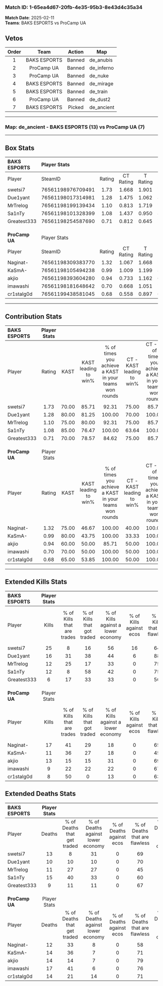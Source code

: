 ### Match ID: 1-65ea4d67-20fb-4e35-95b3-8e43d4c35a34  
**Match Date**: 2025-02-11  
**Teams**: BAKS ESPORTS vs ProCamp UA  

## Vetos  

| Order | Team | Action | Map |
| :---: | :--: | :----: | --- |
| 1 | BAKS ESPORTS | Banned | de_anubis |
| 2 | ProCamp UA | Banned | de_inferno |
| 3 | ProCamp UA | Banned | de_nuke |
| 4 | BAKS ESPORTS | Banned | de_mirage |
| 5 | BAKS ESPORTS | Banned | de_train |
| 6 | ProCamp UA | Banned | de_dust2 |
| 7 | BAKS ESPORTS | Picked | de_ancient |

---  

### **Map**: de_ancient - BAKS ESPORTS (13) vs ProCamp UA (7)  
---  

## Box Stats  

| **BAKS ESPORTS** | Player Stats      |        |           |          |       |       |       |         |        |      |     |
| :- | :- | :-: | :-: | :-: | :-: | :-: | :-: | :-: | :-: | :-: | :-: |
| Player           | SteamID           | Rating | CT Rating | T Rating | KAST  |  ADR  | Kills | Assists | Deaths | K/D  | HS% |
| swetsi7          | 76561198976709491 |  1.73  |   1.668   |  1.901   | 70.00 | 128.4 |  25   |    3    |   13   | 1.92 | 52  |
| Due1yant         | 76561198017314981 |  1.28  |   1.475   |  1.062   | 80.00 | 62.7  |  16   |    2    |   10   | 1.60 | 62  |
| MrTrelog         | 76561198199139434 |  1.10  |   0.813   |  1.719   | 75.00 | 73.8  |  12   |    5    |   11   | 1.09 | 75  |
| Sa1nTy           | 76561198101328399 |  1.08  |   1.437   |  0.950   | 85.00 | 81.3  |  12   |    4    |   15   | 0.80 | 66  |
| Greatest333      | 76561198254587690 |  0.71  |   0.812   |  0.645   | 70.00 | 36.9  |   6   |    1    |   9    | 0.67 | 100 |
|                  |                   |        |           |          |       |       |       |         |        |      |     |
|                  |                   |        |           |          |       |       |       |         |        |      |     |
|                  |                   |        |           |          |       |       |       |         |        |      |     |
| **ProCamp UA**   | Player Stats      |        |           |          |       |       |       |         |        |      |     |
| Player           | SteamID           | Rating | CT Rating | T Rating | KAST  |  ADR  | Kills | Assists | Deaths | K/D  | HS% |
| Naginat-         | 76561198309383770 |  1.32  |   1.067   |  1.668   | 75.00 | 89.0  |  17   |    2    |   12   | 1.42 | 64  |
| KaSmA-           | 76561198105494238 |  0.99  |   1.009   |  1.199   | 80.00 | 69.4  |  11   |    4    |   14   | 0.79 | 45  |
| akjio            | 76561198393604280 |  0.94  |   0.733   |  1.162   | 60.00 | 73.1  |  13   |    3    |   14   | 0.93 | 61  |
| imawashi         | 76561198181648642 |  0.70  |   0.668   |  1.051   | 70.00 | 50.2  |   9   |    6    |   17   | 0.53 | 44  |
| cr1stalg0d       | 76561199438581045 |  0.68  |   0.558   |  0.897   | 65.00 | 45.4  |   8   |    5    |   14   | 0.57 | 50  |
---  

## Contribution Stats  

| **BAKS ESPORTS** | Player Stats |       |                      |                                                        |                           |                                                             |                          |                                                            |
| :- | :-: | :-: | :-: | :-: | :-: | :-: | :-: | :-: |
| Player           |    Rating    | KAST  | KAST leading to win% | % of times you achieve a KAST in your teams won rounds | CT - KAST leading to win% | CT - % of times you achieve a KAST in your teams won rounds | T - KAST leading to win% | T - % of times you achieve a KAST in your teams won rounds |
| swetsi7          |     1.73     | 70.00 |        85.71         |                         92.31                          |           75.00           |                            85.71                            |          100.00          |                           100.00                           |
| Due1yant         |     1.28     | 80.00 |        81.25         |                         100.00                         |           70.00           |                           100.00                            |          100.00          |                           100.00                           |
| MrTrelog         |     1.10     | 75.00 |        80.00         |                         92.31                          |           75.00           |                            85.71                            |          85.71           |                           100.00                           |
| Sa1nTy           |     1.08     | 85.00 |        76.47         |                         100.00                         |           63.64           |                           100.00                            |          100.00          |                           100.00                           |
| Greatest333      |     0.71     | 70.00 |        78.57         |                         84.62                          |           75.00           |                            85.71                            |          83.33           |                           83.33                            |
|                  |              |       |                      |                                                        |                           |                                                             |                          |                                                            |
|                  |              |       |                      |                                                        |                           |                                                             |                          |                                                            |
|                  |              |       |                      |                                                        |                           |                                                             |                          |                                                            |
| **ProCamp UA**   | Player Stats |       |                      |                                                        |                           |                                                             |                          |                                                            |
| Player           |    Rating    | KAST  | KAST leading to win% | % of times you achieve a KAST in your teams won rounds | CT - KAST leading to win% | CT - % of times you achieve a KAST in your teams won rounds | T - KAST leading to win% | T - % of times you achieve a KAST in your teams won rounds |
| Naginat-         |     1.32     | 75.00 |        46.67         |                         100.00                         |           40.00           |                           100.00                            |          50.00           |                           100.00                           |
| KaSmA-           |     0.99     | 80.00 |        43.75         |                         100.00                         |           33.33           |                           100.00                            |          50.00           |                           100.00                           |
| akjio            |     0.94     | 60.00 |        50.00         |                         85.71                          |           50.00           |                           100.00                            |          50.00           |                           80.00                            |
| imawashi         |     0.70     | 70.00 |        50.00         |                         100.00                         |           50.00           |                           100.00                            |          50.00           |                           100.00                           |
| cr1stalg0d       |     0.68     | 65.00 |        53.85         |                         100.00                         |           50.00           |                           100.00                            |          55.56           |                           100.00                           |
---  

## Extended Kills Stats  

| **BAKS ESPORTS** | Player Stats |                            |                            |                                    |                         |                              |                                 |                                       |                    |           |
| :- | :-: | :-: | :-: | :-: | :-: | :-: | :-: | :-: | :-: | :-: |
| Player           |    Kills     | % of Kills that are trades | % of Kills that got traded | % of Kills against a lower economy | % of Kills against ecos | % of Kills that are flawless | % of Kills that are close duels | % of Kills that are assisted by flash | Pistol Round Kills | AWP Kills |
| swetsi7          |      25      |             8              |             16             |                 56                 |           16            |              64              |                8                |                   4                   |         6          |     0     |
| Due1yant         |      16      |             31             |             38             |                 44                 |            6            |              88              |                0                |                   0                   |         0          |     1     |
| MrTrelog         |      12      |             25             |             17             |                 33                 |            0            |              75              |                8                |                   0                   |         0          |     5     |
| Sa1nTy           |      12      |             8              |             58             |                 42                 |            0            |              75              |                0                |                   0                   |         0          |     0     |
| Greatest333      |      6       |             17             |             33             |                 33                 |            0            |              50              |                0                |                  33                   |         0          |     1     |
|                  |              |                            |                            |                                    |                         |                              |                                 |                                       |                    |           |
|                  |              |                            |                            |                                    |                         |                              |                                 |                                       |                    |           |
|                  |              |                            |                            |                                    |                         |                              |                                 |                                       |                    |           |
| **ProCamp UA**   | Player Stats |                            |                            |                                    |                         |                              |                                 |                                       |                    |           |
| Player           |    Kills     | % of Kills that are trades | % of Kills that got traded | % of Kills against a lower economy | % of Kills against ecos | % of Kills that are flawless | % of Kills that are close duels | % of Kills that are assisted by flash | Pistol Round Kills | AWP Kills |
| Naginat-         |      17      |             41             |             29             |                 18                 |            0            |              65              |                0                |                   6                   |         0          |     2     |
| KaSmA-           |      11      |             36             |             27             |                 18                 |            0            |              45              |               18                |                   0                   |         4          |     3     |
| akjio            |      13      |             15             |             15             |                 31                 |            0            |              69              |                8                |                  15                   |         0          |     2     |
| imawashi         |      9       |             22             |             22             |                 22                 |            0            |              67              |               11                |                   0                   |         0          |     0     |
| cr1stalg0d       |      8       |             50             |             0              |                 13                 |            0            |              63              |                0                |                   0                   |         0          |     0     |
## Extended Deaths Stats  

| **BAKS ESPORTS** | Player Stats |                             |                                   |                          |                               |                            |                           |               |
| :- | :-: | :-: | :-: | :-: | :-: | :-: | :-: | :-: |
| Player           |    Deaths    | % of Deaths that get traded | % of Deaths against lower economy | % of Deaths against ecos | % of Deaths that are flawless | % of Deaths that are close | % of Deaths while blinded | Deaths to AWP |
| swetsi7          |      13      |              8              |                31                 |            0             |              69               |             0              |             0             |       2       |
| Due1yant         |      10      |             10              |                10                 |            0             |              70               |             10             |            10             |       0       |
| MrTrelog         |      11      |             27              |                27                 |            0             |              45               |             18             |             9             |       0       |
| Sa1nTy           |      15      |             40              |                33                 |            0             |              60               |             7              |             0             |       1       |
| Greatest333      |      9       |             11              |                11                 |            0             |              67               |             0              |            11             |       1       |
|                  |              |                             |                                   |                          |                               |                            |                           |               |
|                  |              |                             |                                   |                          |                               |                            |                           |               |
|                  |              |                             |                                   |                          |                               |                            |                           |               |
| **ProCamp UA**   | Player Stats |                             |                                   |                          |                               |                            |                           |               |
| Player           |    Deaths    | % of Deaths that get traded | % of Deaths against lower economy | % of Deaths against ecos | % of Deaths that are flawless | % of Deaths that are close | % of Deaths while blinded | Deaths to AWP |
| Naginat-         |      12      |             33              |                 8                 |            0             |              58               |             17             |             0             |       1       |
| KaSmA-           |      14      |             36              |                 7                 |            0             |              71               |             7              |             0             |       1       |
| akjio            |      14      |             14              |                 7                 |            0             |              79               |             0              |             7             |       1       |
| imawashi         |      17      |             41              |                 6                 |            0             |              76               |             0              |             6             |       0       |
| cr1stalg0d       |      14      |             21              |                14                 |            0             |              71               |             0              |             7             |       3       |

